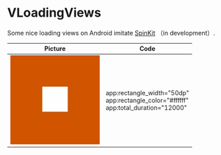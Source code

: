 # VLoadingViews
Some nice loading views on Android imitate [SpinKit](https://github.com/tobiasahlin/SpinKit) （in development）.

| Picture                                      | Code                                                         |
| -------------------------------------------- | ------------------------------------------------------------ |
| ![VLoadingView1](./images/VLoadingView1.gif) | app:rectangle_width="50dp"<br/>app:rectangle_color="#ffffff"<br/>app:total_duration="12000" |


